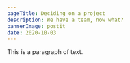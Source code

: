 ```yaml
---
pageTitle: Deciding on a project
description: We have a team, now what?
bannerImage: postit
date: 2020-10-03
---
```

This is a paragraph of text.
